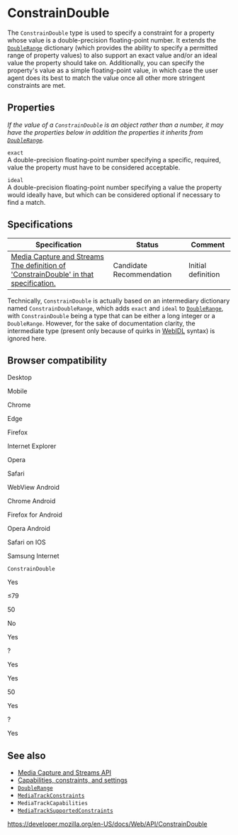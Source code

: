 # ConstrainDouble

The `ConstrainDouble` type is used to specify a constraint for a property whose value is a double-precision floating-point number. It extends the [`DoubleRange`](doublerange) dictionary (which provides the ability to specify a permitted range of property values) to also support an exact value and/or an ideal value the property should take on. Additionally, you can specify the property's value as a simple floating-point value, in which case the user agent does its best to match the value once all other more stringent constraints are met.

## Properties

_If the value of a `ConstrainDouble` is an object rather than a number, it may have the properties below in addition the properties it inherits from [`DoubleRange`](doublerange)._

`exact`  
A double-precision floating-point number specifying a specific, required, value the property must have to be considered acceptable.

`ideal`  
A double-precision floating-point number specifying a value the property would ideally have, but which can be considered optional if necessary to find a match.

## Specifications

<table><thead><tr class="header"><th>Specification</th><th>Status</th><th>Comment</th></tr></thead><tbody><tr class="odd"><td><a href="https://w3c.github.io/mediacapture-main/#dom-constraindouble">Media Capture and Streams<br />
<span class="small">The definition of 'ConstrainDouble' in that specification.</span></a></td><td><span class="spec-cr">Candidate Recommendation</span></td><td>Initial definition</td></tr></tbody></table>

Technically, `ConstrainDouble` is actually based on an intermediary dictionary named `ConstrainDoubleRange`, which adds `exact` and `ideal` to [`DoubleRange`](doublerange), with `ConstrainDouble` being a type that can be either a long integer or a `DoubleRange`. However, for the sake of documentation clarity, the intermediate type (present only because of quirks in [WebIDL](https://developer.mozilla.org/en-US/docs/Glossary/WebIDL) syntax) is ignored here.

## Browser compatibility

Desktop

Mobile

Chrome

Edge

Firefox

Internet Explorer

Opera

Safari

WebView Android

Chrome Android

Firefox for Android

Opera Android

Safari on IOS

Samsung Internet

`ConstrainDouble`

Yes

≤79

50

No

Yes

?

Yes

Yes

50

Yes

?

Yes

## See also

- [Media Capture and Streams API](media_streams_api)
- [Capabilities, constraints, and settings](media_streams_api/constraints)
- [`DoubleRange`](doublerange)
- [`MediaTrackConstraints`](mediatrackconstraints)
- <span class="page-not-created">`MediaTrackCapabilities`</span>
- [`MediaTrackSupportedConstraints`](mediatracksupportedconstraints)

<a href="https://developer.mozilla.org/en-US/docs/Web/API/ConstrainDouble" class="_attribution-link">https://developer.mozilla.org/en-US/docs/Web/API/ConstrainDouble</a>
